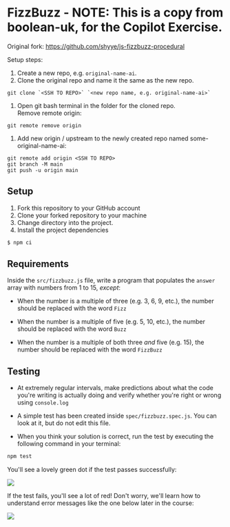 # FizzBuzz - NOTE: This is a copy from boolean-uk, for the Copilot Exercise.

Original fork: https://github.com/shyye/js-fizzbuzz-procedural

Setup steps:  
1. Create a new repo, e.g. `original-name-ai`.
2. Clone the original repo and name it the same as the new repo.
```
git clone `<SSH TO REPO>` `<new repo name, e.g. original-name-ai>`
```
1. Open git bash terminal in the folder for the cloned repo.  
   Remove remote origin:  
```
git remote remove origin
```
1. Add new origin / upstream to the newly created repo named some-original-name-ai:  
```
git remote add origin <SSH TO REPO>
git branch -M main
git push -u origin main
```

## Setup

1. Fork this repository to your GitHub account
2. Clone your forked repository to your machine
3. Change directory into the project.
4. Install the project dependencies

```sh
$ npm ci
```

## Requirements

Inside the `src/fizzbuzz.js` file, write a program that populates the `answer` array with numbers from 1 to 15, *except*:

- When the number is a multiple of three (e.g. 3, 6, 9, etc.), the number should be replaced with the word `Fizz`

- When the number is a multiple of five (e.g. 5, 10, etc.), the number should be replaced with the word `Buzz`

- When the number is a multiple of both three *and* five (e.g. 15), the number should be replaced with the word `FizzBuzz`

## Testing

- At extremely regular intervals, make predictions about what the code you're writing is actually doing and verify whether you're right or wrong using `console.log`

- A simple test has been created inside
`spec/fizzbuzz.spec.js`. You can look at it, but do not edit this file.

- When you think your solution is correct, run the test by executing the following command in your terminal:

```sh
npm test
```
You'll see a lovely green dot if the test passes successfully:

![](./images/passing-test.png)

If the test fails, you'll see a lot of red! Don't worry, we'll learn how to understand error messages like the one below later in the course:

![](./images/failing-test.png)